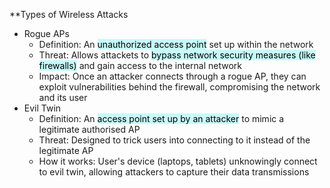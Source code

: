 **Types of Wireless Attacks
- Rogue APs
	- Definition: An <mark style="background: #ABF7F7A6;">unauthorized access point</mark> set up within the network
	- Threat: Allows attackets to <mark style="background: #ABF7F7A6;">bypass network security measures (like firewalls)</mark> and gain access to the internal network
	- Impact: Once an attacker connects through a rogue AP, they can exploit vulnerabilities behind the firewall, compromising the network and its user
- Evil Twin
	- Definition: An <mark style="background: #ABF7F7A6;">access point set up by an attacker</mark> to mimic a legitimate authorised AP
	- Threat: Designed to trick users into connecting to it instead of the legitimate AP
	- How it works: User's device (laptops, tablets) unknowingly connect to evil twin, allowing attackers to capture their data transmissions